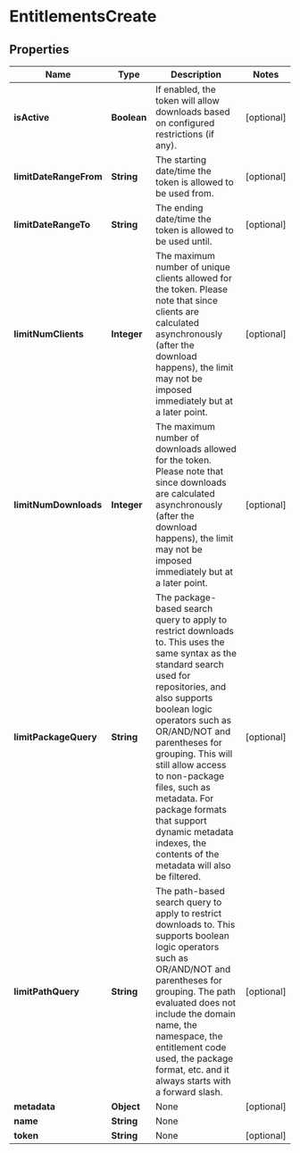 
# EntitlementsCreate

## Properties
Name | Type | Description | Notes
------------ | ------------- | ------------- | -------------
**isActive** | **Boolean** | If enabled, the token will allow downloads based on configured restrictions (if any). |  [optional]
**limitDateRangeFrom** | **String** | The starting date/time the token is allowed to be used from. |  [optional]
**limitDateRangeTo** | **String** | The ending date/time the token is allowed to be used until. |  [optional]
**limitNumClients** | **Integer** | The maximum number of unique clients allowed for the token. Please note that since clients are calculated asynchronously (after the download happens), the limit may not be imposed immediately but at a later point. |  [optional]
**limitNumDownloads** | **Integer** | The maximum number of downloads allowed for the token. Please note that since downloads are calculated asynchronously (after the download happens), the limit may not be imposed immediately but at a later point. |  [optional]
**limitPackageQuery** | **String** | The package-based search query to apply to restrict downloads to. This uses the same syntax as the standard search used for repositories, and also supports boolean logic operators such as OR/AND/NOT and parentheses for grouping. This will still allow access to non-package files, such as metadata. For package formats that support dynamic metadata indexes, the contents of the metadata will also be filtered. |  [optional]
**limitPathQuery** | **String** | The path-based search query to apply to restrict downloads to. This supports boolean logic operators such as OR/AND/NOT and parentheses for grouping. The path evaluated does not include the domain name, the namespace, the entitlement code used, the package format, etc. and it always starts with a forward slash. |  [optional]
**metadata** | **Object** | None |  [optional]
**name** | **String** | None | 
**token** | **String** | None |  [optional]



